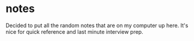 notes
=====

Decided to put all the random notes that are on my computer up here.  It's nice for quick reference and last minute interview prep.


